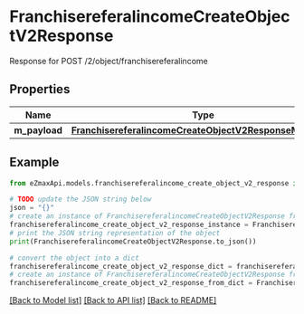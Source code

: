 # FranchisereferalincomeCreateObjectV2Response

Response for POST /2/object/franchisereferalincome

## Properties

Name | Type | Description | Notes
------------ | ------------- | ------------- | -------------
**m_payload** | [**FranchisereferalincomeCreateObjectV2ResponseMPayload**](FranchisereferalincomeCreateObjectV2ResponseMPayload.md) |  | 

## Example

```python
from eZmaxApi.models.franchisereferalincome_create_object_v2_response import FranchisereferalincomeCreateObjectV2Response

# TODO update the JSON string below
json = "{}"
# create an instance of FranchisereferalincomeCreateObjectV2Response from a JSON string
franchisereferalincome_create_object_v2_response_instance = FranchisereferalincomeCreateObjectV2Response.from_json(json)
# print the JSON string representation of the object
print(FranchisereferalincomeCreateObjectV2Response.to_json())

# convert the object into a dict
franchisereferalincome_create_object_v2_response_dict = franchisereferalincome_create_object_v2_response_instance.to_dict()
# create an instance of FranchisereferalincomeCreateObjectV2Response from a dict
franchisereferalincome_create_object_v2_response_from_dict = FranchisereferalincomeCreateObjectV2Response.from_dict(franchisereferalincome_create_object_v2_response_dict)
```
[[Back to Model list]](../README.md#documentation-for-models) [[Back to API list]](../README.md#documentation-for-api-endpoints) [[Back to README]](../README.md)


